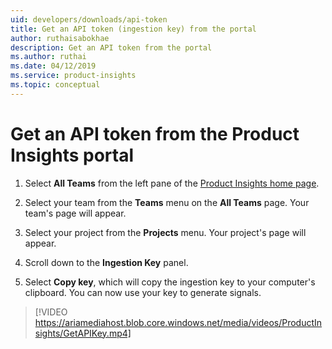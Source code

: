 ```yaml
---
uid: developers/downloads/api-token
title: Get an API token (ingestion key) from the portal
author: ruthaisabokhae
description: Get an API token from the portal
ms.author: ruthai
ms.date: 04/12/2019
ms.service: product-insights
ms.topic: conceptual
---
```

# Get an API token from the Product Insights portal

1. Select **All Teams** from the left pane of the [Product Insights home page](https://pi.dynamics.com/).

1. Select your team from the **Teams** menu on the **All Teams** page. Your team's page will appear. 

1. Select your project from the **Projects** menu. Your project's page will appear.

1. Scroll down to the **Ingestion Key** panel.

1. Select **Copy key**, which will copy the ingestion key to your computer's clipboard. You can now use your key to generate signals.

> [!VIDEO https://ariamediahost.blob.core.windows.net/media/videos/ProductInsights/GetAPIKey.mp4]
